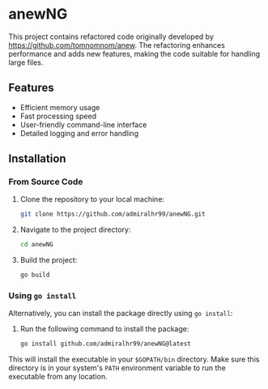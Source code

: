# anewNG
This project contains refactored code originally developed by https://github.com/tomnomnom/anew. The refactoring enhances performance and adds new features, making the code suitable for handling large files.

## Features

- Efficient memory usage
- Fast processing speed
- User-friendly command-line interface
- Detailed logging and error handling


## Installation

### From Source Code

1. Clone the repository to your local machine:

    ```bash
    git clone https://github.com/admiralhr99/anewNG.git 
    ```

2. Navigate to the project directory:

    ```bash
    cd anewNG
    ```

3. Build the project:

    ```bash
    go build
    ```

### Using `go install`

Alternatively, you can install the package directly using `go install`:

1. Run the following command to install the package:

    ```bash
    go install github.com/admiralhr99/anewNG@latest
    ```


This will install the executable in your `$GOPATH/bin` directory. Make sure this directory is in your system's `PATH` environment variable to run the executable from any location.


